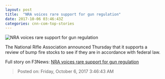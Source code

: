 ```yaml
---
layout: post
title:  "NRA voices rare support for gun regulation"
date: 2017-10-06 03:46:43Z
categories: cnn-com-top-stories
---
```


![NRA voices rare support for gun regulation](http://i2.cdn.cnn.com/cnnnext/dam/assets/140917105125-nra-logo-story-top.jpg)

The National Rifle Association announced Thursday that it supports a review of bump fire stocks to see if they are in accordance with federal law.


Full story on F3News: [NRA voices rare support for gun regulation](http://www.f3nws.com/n/GMKEJD)

> Posted on: Friday, October 6, 2017 3:46:43 AM
